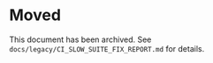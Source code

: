 # Moved

This document has been archived. See `docs/legacy/CI_SLOW_SUITE_FIX_REPORT.md` for details.
